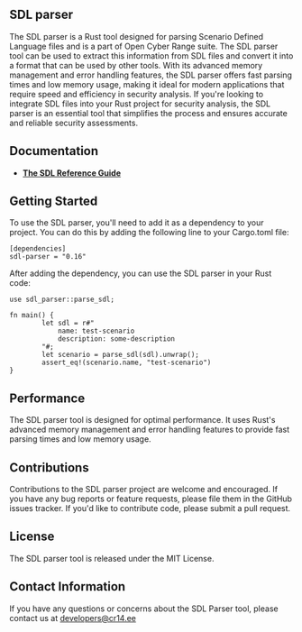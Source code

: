 ## SDL parser

The SDL parser is a Rust tool designed for parsing Scenario Defined Language files and is a part of Open Cyber Range suite. The SDL parser tool can be used to extract this information from SDL files and convert it into a format that can be used by other tools. With its advanced memory management and error handling features, the SDL parser offers fast parsing times and low memory usage, making it ideal for modern applications that require speed and efficiency in security analysis. If you're looking to integrate SDL files into your Rust project for security analysis, the SDL parser is an essential tool that simplifies the process and ensures accurate and reliable security assessments.

## Documentation

- [**The SDL Reference Guide**](https://documentation.opencyberrange.ee/docs/sdl-reference-guide/sdl)

## Getting Started

To use the SDL parser, you'll need to add it as a dependency to your project. You can do this by adding the following line to your Cargo.toml file:

```
[dependencies]
sdl-parser = "0.16"
```

After adding the dependency, you can use the SDL parser in your Rust code:

```
use sdl_parser::parse_sdl;

fn main() {
        let sdl = r#"
            name: test-scenario
            description: some-description
        "#;
        let scenario = parse_sdl(sdl).unwrap();
        assert_eq!(scenario.name, "test-scenario")
}
```

## Performance

The SDL parser tool is designed for optimal performance. It uses Rust's advanced memory management and error handling features to provide fast parsing times and low memory usage.

## Contributions

Contributions to the SDL parser project are welcome and encouraged. If you have any bug reports or feature requests, please file them in the GitHub issues tracker. If you'd like to contribute code, please submit a pull request.

## License

The SDL parser tool is released under the MIT License.

## Contact Information

If you have any questions or concerns about the SDL Parser tool, please contact us at developers@cr14.ee
